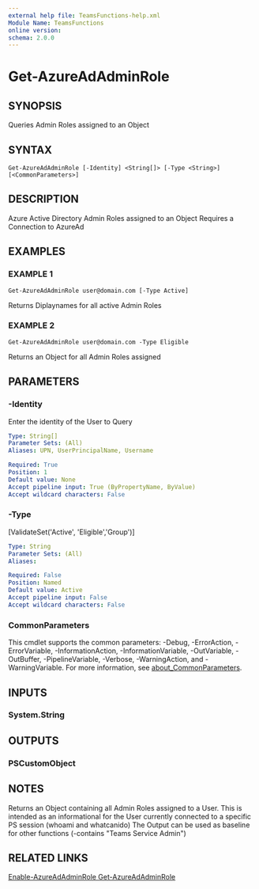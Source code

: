 ```yaml
---
external help file: TeamsFunctions-help.xml
Module Name: TeamsFunctions
online version:
schema: 2.0.0
---
```


# Get-AzureAdAdminRole

## SYNOPSIS
Queries Admin Roles assigned to an Object

## SYNTAX

```
Get-AzureAdAdminRole [-Identity] <String[]> [-Type <String>] [<CommonParameters>]
```

## DESCRIPTION
Azure Active Directory Admin Roles assigned to an Object
Requires a Connection to AzureAd

## EXAMPLES

### EXAMPLE 1
```
Get-AzureAdAdminRole user@domain.com [-Type Active]
```

Returns Diplaynames for all active Admin Roles

### EXAMPLE 2
```
Get-AzureAdAdminRole user@domain.com -Type Eligible
```

Returns  an Object for all Admin Roles assigned

## PARAMETERS

### -Identity
Enter the identity of the User to Query

```yaml
Type: String[]
Parameter Sets: (All)
Aliases: UPN, UserPrincipalName, Username

Required: True
Position: 1
Default value: None
Accept pipeline input: True (ByPropertyName, ByValue)
Accept wildcard characters: False
```

### -Type
\[ValidateSet('Active', 'Eligible','Group')\]

```yaml
Type: String
Parameter Sets: (All)
Aliases:

Required: False
Position: Named
Default value: Active
Accept pipeline input: False
Accept wildcard characters: False
```

### CommonParameters
This cmdlet supports the common parameters: -Debug, -ErrorAction, -ErrorVariable, -InformationAction, -InformationVariable, -OutVariable, -OutBuffer, -PipelineVariable, -Verbose, -WarningAction, and -WarningVariable. For more information, see [about_CommonParameters](http://go.microsoft.com/fwlink/?LinkID=113216).

## INPUTS

### System.String
## OUTPUTS

### PSCustomObject
## NOTES
Returns an Object containing all Admin Roles assigned to a User.
This is intended as an informational for the User currently connected to a specific PS session (whoami and whatcanido)
The Output can be used as baseline for other functions (-contains "Teams Service Admin")

## RELATED LINKS

[Enable-AzureAdAdminRole
Get-AzureAdAdminRole]()

